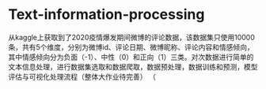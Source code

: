 # Text-information-processing
从kaggle上获取到了2020疫情爆发期间微博的评论数据，该数据集只使用10000条，共有5个维度，分别为微博id、评论日期、微博昵称、评论内容和情感倾向，其中情感倾向分为负面（-1）、中性（0）和正向（1）三类。对次数据进行简单的文本信息处理，进行数据集选取和数据爬取，数据预处理，数据训练和预测，模型评估与可视化处理流程（整体大作业待完善）
（
